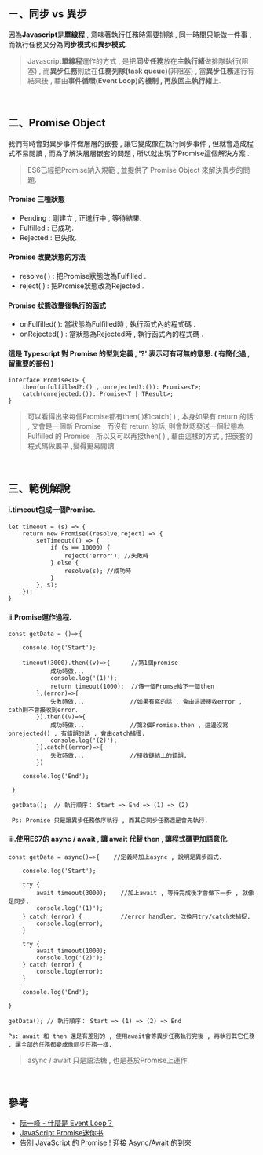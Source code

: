 ## ㄧ、同步 vs 異步
因為**Javascript**是**單線程** , 意味著執行任務時需要排隊 , 同一時間只能做一件事 , 
而執行任務又分為**同步模式**和**異步模式**.

> Javascript**單線程**運作的方式 , 是把**同步任務**放在**主執行緒**做排隊執行(阻塞) , 而**異步任務**則放在**任務列隊(task queue)**(非阻塞) , 當**異步任務**運行有結果後 , 藉由**事件循環(Event Loop)**的機制 , 再放回**主執行緒**上.  

<br />

## 二、Promise Object
我們有時會對異步事件做層層的嵌套 , 讓它變成像在執行同步事件 , 但就會造成程式不易閱讀 , 而為了解決層層嵌套的問題 , 所以就出現了Promise這個解決方案 .

> ES6已經把Promise納入規範 , 並提供了 Promise Object 來解決異步的問題.


#### Promise 三種狀態  
- Pending :  剛建立 , 正進行中 , 等待結果.   
- Fulfilled : 已成功. 
- Rejected :  已失敗.  

#### Promise 改變狀態的方法  
- resolve( ) : 把Promise狀態改為Fulfilled .    
- reject( ) : 把Promise狀態改為Rejected .

#### Promise 狀態改變後執行的函式
- onFulfilled( ): 當狀態為Fulfilled時 , 執行函式內的程式碼 .    
- onRejected( ) : 當狀態為Rejected時 , 執行函式內的程式碼 . 


#### 這是 Typescript 對 Promise 的型別定義 , '?' 表示可有可無的意思. ( 有簡化過 , 留重要的部份 )

    interface Promise<T> {  
        then(onfulfilled?:() , onrejected?:()): Promise<T>;
        catch(onrejected:()): Promise<T | TResult>;  
    }   
> 可以看得出來每個Promise都有then( )和catch( ) , 本身如果有 return 的話 , 又會是一個新 Promise , 而沒有 return 的話, 則會默認發送一個狀態為 Fulfilled 的 Promise , 所以又可以再接then( ) , 藉由這樣的方式 , 把嵌套的程式碼做展平 ,變得更易閱讀.  


<br />

## 三、範例解說

#### i.timeout包成一個Promise.

    let timeout = (s) => {
        return new Promise((resolve,reject) => {
            setTimeout(() => {
                if (s == 10000) {
                    reject('error'); //失敗時
                } else {
                    resolve(s); //成功時
                }
            }, s);
        });
    }

#### ii.Promise運作過程.
    const getData = ()=>{
    
        console.log('Start');
        
        timeout(3000).then((v)=>{      //第1個promise       
                成功時做...
                console.log('(1)');
                return timeout(1000);  //傳一個Promse給下一個then
            },(error)=>{         
                失敗時做...             //如果有寫的話 , 會由這邊接收error , cath則不會接收到error.
            }).then((v)=>{
                成功時做...             //第2個Promise.then , 這邊沒寫onrejected() , 有錯誤的話 , 會由catch捕獲.
                console.log('(2)');
            }).catch((error)=>{
                失敗時做...             //接收鏈結上的錯誤.
            })
            
        console.log('End');
        
     }
     
     getData();  // 執行順序： Start => End => (1) => (2)
     
     Ps: Promise 只是讓異步任務依序執行 , 而其它同步任務還是會先執行.

#### iii.使用ES7的 async / await , 讓 await 代替 then , 讓程式碼更加語意化.

    const getData = async()=>{    //定義時加上async , 說明是異步函式.
    
        console.log('Start');
        
        try {
            await timeout(3000);    //加上await , 等待完成後才會做下一步 , 就像是同步.
            console.log('(1)');
        } catch (error) {           //error handler, 改換用try/catch來捕捉.
            console.log(error);
        }

        try {
            await timeout(1000);
            console.log('(2)');
        } catch (error) {
            console.log(error);
        }
        
        console.log('End');
        
    }
    
    getData(); // 執行順序： Start => (1) => (2) => End
    
    Ps: await 和 then 還是有差別的 , 使用await會等異步任務執行完後 , 再執行其它任務 , 讓全部的任務都變成像同步任務一樣.    
 > async / await 只是語法糖 , 也是基於Promise上運作.

<br />

## 參考  
  - [阮一峰 - 什麼是 Event Loop？](http://www.ruanyifeng.com/blog/2013/10/event_loop.html)  
  - [JavaScript Promise迷你书](http://liubin.org/promises-book/) 
  - [告別 JavaScript 的 Promise ! 迎接 Async/Await 的到來](https://jigsawye.com/2016/04/18/understanding-javascript-async-await/) 
